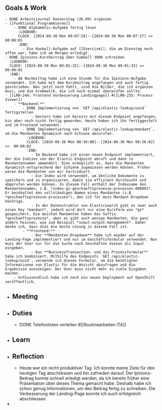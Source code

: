 ## Goals & Work
	- DONE Arbeitsjournal Donnerstag (26.09) ergänzen
	- [[Funktional Programmieren]]
		- DONE Alphametic-Aufgabe fertig lösen
		  :LOGBOOK:
		  CLOCK: [2024-09-30 Mon 09:07:26]--[2024-09-30 Mon 09:07:27] =>  00:00:01
		  :END:
			- Die Haskell-Aufgabe auf [[Exercism]], die am Dienstag noch offen war, habe ich am Morgen erledigt.
	- DONE Ipinions-Kurzbeitrag über Gumball 3000 schreiben
	  :LOGBOOK:
	  CLOCK: [2024-09-30 Mon 09:01:32]--[2024-09-30 Mon 09:01:33] =>  00:00:01
	  :END:
		- Am Nachmittag habe ich eine Stunde für die Ipinions-Aufgabe verwendet. Ich habe mit dem Kurzbeitrag angefangen und auch fertig geschrieben. Was jetzt noch fehlt, sind die Bilder, die ich ergänzen muss, und die Grammatik, die ich noch einmal überprüfen sollte.
	- [[LRN-244: Frontend Verbesserung Landingpage]] #[[LRN-235: Process Viewer]]
		- **Backend:**
			- DONE Implementierung von `GET /api/elastic-lookup/uuid` fertigstellen
				- Gestern habe ich bereits mit diesem Endpoint angefangen, bin aber noch nicht fertig geworden. Heute haben ich ihn fertiggestelt und im Frontend verwendet.
			- DONE Implementierung von `GET /api/elastic-lookup/mandant`, um die Mandanten dynamisch nach Schiene abzurufen.
			  :LOGBOOK:
			  CLOCK: [2024-09-30 Mon 08:56:00]--[2024-09-30 Mon 08:56:02] =>  00:00:02
			  :END:
				- Im Backend habe ich einen neuen Endpoint implementiert, der die Indizes von der Elastic-Endpoint abruft und dann in Mandantennamen umwandelt. Dies ermöglicht es, dass die Mandanten dynamisch entsprechend der Schiene zugewiesen werden können. Früher waren die Mandanten von mir hartcodiert.
				- Ein Index wird verwendet, um ähnliche Dokumente zu speichern und zu organisieren, damit sie effizient durchsucht und abgerufen werden können. In diesem Fall enthält der Indexname den Mandantennamen, z.B. *index-gz-geschaeftsprozesse-processes-000001*. Er beinhaltet den vollständigen Namen eines Mandanten (z.B. *geschaeftsprozesse-processes*), den ich für mein Mandant-Dropdown benötige.
				- In der Datenstruktur von Elasticsearch gibt es zwar auch einen Key *mandant*, jedoch wird dort nur eine Kurzform wie *gz* gespeichert. Die meisten Mandanten haben das Suffix *geschaeftsprozesse*, aber es gibt auch wenige Mandanten, die ganz anders heissen, wie zum Beispiel *input-output-management*. Daher denke ich, dass dies die beste Lösung in diesem Fall ist.
			- **Frontend:**
				- Der **Mandanten-Dropdown** habe ich wieder auf der Landing-Page implementiert und nur im Geschäftsformular verwendet. Nun muss der User nur für die Suche nach Geschäften diesen als Input eingeben.
				- Das **BusinessTransaction- und das Prozessformular** habe ich kombiniert. Mithilfe des Endpoints `GET /api/elastic-lookup/uuid`, verwende ich dieses Formular, um die benötigten Informationen von Elastic für die Ansicht abzufragen und die Ergebnisse anzuzeigen. Der User muss nicht mehr zu viele Eingaben machen.
		- Schlussendlich habe ich noch ein neues Deployment auf OpenShift veröffentlich.
- ## Meeting
- ## Duties
	- DONE Telefonlisten verteilen #[[Routinearbeiten ITA]]
- ## Learn
- ## Reflection
	- Heute war ein recht produktiver Tag. Ich konnte meine Ziele für den heutigen Tag abschliessen und bin zufrieden darauf. Der Ipinions-Beitrag konnte schnell erledigt werden, da ich bereits früher eine Präsentation über dieses Thema gemacht habe. Deshalb habe ich schon genug Informationen, um den Beitrag fertig zu schreiben. Die Verbesserung der Landing-Page konnte ich auch erfolgreich abschliessen.
-